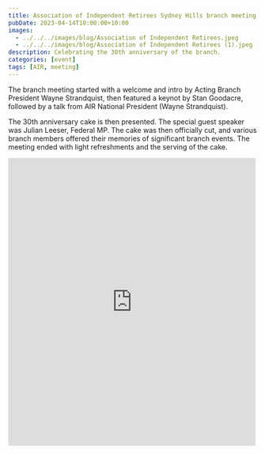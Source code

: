 ```yaml
---
title: Association of Independent Retirees Sydney Hills branch meeting
pubDate: 2023-04-14T10:00:00+10:00
images:
  - ../../../images/blog/Association of Independent Retirees.jpeg
  - ../../../images/blog/Association of Independent Retirees (1).jpeg
description: Celebrating the 30th anniversary of the branch.
categories: [event]
tags: [AIR, meeting]
---
```


The branch meeting started with a welcome and intro by Acting Branch President Wayne Strandquist, then featured a keynot by Stan Goodacre, followed by a talk from AIR National President (Wayne Strandquist).

The 30th anniversary cake is then presented. The special guest speaker was Julian Leeser, Federal MP. The cake was then officially cut, and various branch members offered their memories of significant branch events. The meeting ended with light refreshments and the serving of the cake.

<iframe src="https://www.facebook.com/plugins/post.php?href=https%3A%2F%2Fwww.facebook.com%2Fchris1.tham%2Fposts%2Fpfbid02tVPEFpjUNUy6gdJmRiumFyefTHwkFFNy93tg7moMgRuDnyTkCRWkArLicijLbMLel&show_text=true&width=500" width="500" height="582" style="border:none;overflow:hidden" scrolling="no" frameborder="0" allowfullscreen="true" allow="autoplay; clipboard-write; encrypted-media; picture-in-picture; web-share"></iframe>
